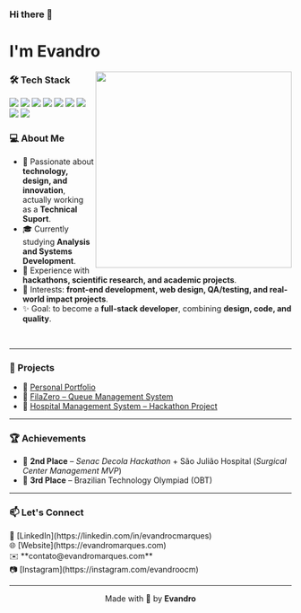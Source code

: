 ### Hi there 👋
# I'm Evandro


<img align='right' src="https://media.giphy.com/media/v1.Y2lkPWVjZjA1ZTQ3ajlyamRueGdweWJmcW91Znl2c2Nqa2xnMXBnMmRzeWRncjN4ZXF6diZlcD12MV9naWZzX3NlYXJjaCZjdD1n/KWscyl3Uo9eCGRdWvN/giphy.gif" width="350">


### 🛠️ Tech Stack

<p align="left">
  <!-- Frontend -->
  <img src="https://img.shields.io/badge/JavaScript-%23F7DF1E?style=flat&logo=javascript&logoColor=black"/> 
  <img src="https://img.shields.io/badge/React-%2361DAFB?style=flat&logo=react&logoColor=black"/>
  <img src="https://img.shields.io/badge/HTML5-%23E34F26?style=flat&logo=html5&logoColor=white"/>
  <img src="https://img.shields.io/badge/CSS3-%231572B6?style=flat&logo=css&logoColor=white"/> 
  
  <!-- Backend & DB -->
  <img src="https://img.shields.io/badge/Python-%23F7DF1E?style=flat&logo=python&logoColor=black"/> 
  <img src="https://img.shields.io/badge/MySQL-%234479A1?style=flat&logo=mysql&logoColor=white"/> 
  
  <!-- Tools -->
  <img src="https://img.shields.io/badge/Cypress-%2317202C?style=flat&logo=cypress&logoColor=white"/> 
  <img src="https://img.shields.io/badge/Figma-%23F24E1E?style=flat&logo=figma&logoColor=white"/>
  <img src="https://img.shields.io/badge/WordPress-%23117AC9?style=flat&logo=wordpress&logoColor=white"/> 
</p>

### 💻 About Me
- 🚀 Passionate about **technology, design, and innovation**, actually working as a **Technical Suport**.  
- 🎓 Currently studying **Analysis and Systems Development**.  
- 🧪 Experience with **hackathons, scientific research, and academic projects**.  
- 📌 Interests: **front-end development, web design, QA/testing, and real-world impact projects**.  
- ✨ Goal: to become a **full-stack developer**, combining **design, code, and quality**.  
<br/>



---

### 📂 Projects
- 🔗 [Personal Portfolio](https://evandromarques.com)  
- 📱 [FilaZero – Queue Management System](link-project)  
- 🏥 [Hospital Management System – Hackathon Project](link-project)  

---

### 🏆 Achievements
- 🥈 **2nd Place** – *Senac Decola Hackathon* + São Julião Hospital (*Surgical Center Management MVP*)  
- 🥉 **3rd Place** – Brazilian Technology Olympiad (OBT)  

---

### 📫 Let's Connect

<p>
  💼 [LinkedIn](https://linkedin.com/in/evandrocmarques)  <br/>
  🌐 [Website](https://evandromarques.com)  <br/>
  ✉️ **contato@evandromarques.com**  <br/>
  📷 [Instagram](https://instagram.com/evandroocm)  <br/>
</p>

---

<p align="center">
  Made with 💜 by <strong>Evandro</strong>
</p>
